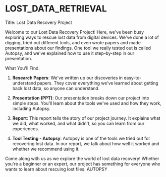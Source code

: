# LOST_DATA_RETRIEVAL
Title: Lost Data Recovery Project

Welcome to our Lost Data Recovery Project! Here, we've been busy exploring ways to rescue lost data from digital devices. We've done a lot of digging, tried out different tools, and even wrote papers and made presentations about our findings. One tool we really tested out is called Autopsy, and we've explained how to use it step-by-step in our presentation.

What You'll Find:
1. **Research Papers**: We've written up our discoveries in easy-to-understand papers. They cover everything we've learned about getting back lost data, so anyone can understand.

2. **Presentation (PPT)**: Our presentation breaks down our project into simple steps. You'll learn about the tools we've used and how they work, including Autopsy.

3. **Report**: This report tells the story of our project journey. It explains what we did, what worked, and what didn't, so you can learn from our experiences.

4. **Tool Testing - Autopsy**: Autopsy is one of the tools we tried out for recovering lost data. In our report, we talk about how well it worked and whether we recommend using it.

Come along with us as we explore the world of lost data recovery! Whether you're a beginner or an expert, our project has something for everyone who wants to learn about rescuing lost files.
AUTOPSY

